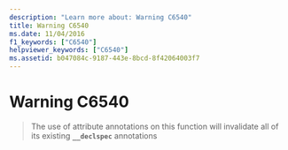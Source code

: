 ```yaml
---
description: "Learn more about: Warning C6540"
title: Warning C6540
ms.date: 11/04/2016
f1_keywords: ["C6540"]
helpviewer_keywords: ["C6540"]
ms.assetid: b047084c-9187-443e-8bcd-8f42064003f7
---
```

# Warning C6540

> The use of attribute annotations on this function will invalidate all of its existing **`__declspec`** annotations
